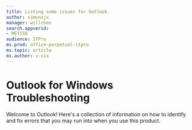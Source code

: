 ```yaml
---
title: Listing some issues for Outlook.
author: simonxjx
manager: willchen
search.appverid: 
- MET150
audience: ITPro
ms.prod: office-perpetual-itpro
ms.topic: article
ms.author: v-six
---
```


# Outlook for Windows Troubleshooting

Welcome to Outlook! Here's a collection of information on how to identify and fix errors that you may run into when you use this product.